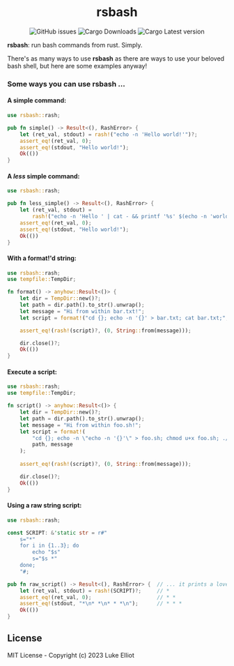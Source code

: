 <div align="center">

# rsbash

![GitHub issues](https://img.shields.io/github/issues/ljelliot/rash)
![Cargo Downloads](https://img.shields.io/crates/d/rsbash)
![Cargo Latest version](https://img.shields.io/crates/v/rsbash)

</div>

**rsbash**: run bash commands from rust. Simply.

There's as many ways to use **rsbash** as there are ways to use your beloved bash shell, but here are some examples anyway!

### Some ways you can use **rsbash** ...

#### A simple command:

```rust
use rsbash::rash;

pub fn simple() -> Result<(), RashError> {
    let (ret_val, stdout) = rash!("echo -n 'Hello world!'")?;
    assert_eq!(ret_val, 0);
    assert_eq!(stdout, "Hello world!");
    Ok(())
}
```

#### A _less_ simple command:

```rust
use rsbash::rash;

pub fn less_simple() -> Result<(), RashError> {
    let (ret_val, stdout) =
        rash!("echo -n 'Hello ' | cat - && printf '%s' $(echo -n 'world!')")?;
    assert_eq!(ret_val, 0);
    assert_eq!(stdout, "Hello world!");
    Ok(())
}
```

#### With a format!'d string:

```rust
use rsbash::rash;
use tempfile::TempDir;

fn format() -> anyhow::Result<()> {
    let dir = TempDir::new()?;
    let path = dir.path().to_str().unwrap();
    let message = "Hi from within bar.txt!";
    let script = format!("cd {}; echo -n '{}' > bar.txt; cat bar.txt;", path, message);

    assert_eq!(rash!(script)?, (0, String::from(message)));

    dir.close()?;
    Ok(())
}
```

#### Execute a script:

```rust
use rsbash::rash;
use tempfile::TempDir;

fn script() -> anyhow::Result<()> {
    let dir = TempDir::new()?;
    let path = dir.path().to_str().unwrap();
    let message = "Hi from within foo.sh!";
    let script = format!(
        "cd {}; echo -n \"echo -n '{}'\" > foo.sh; chmod u+x foo.sh; ./foo.sh;",
        path, message
    );
    
    assert_eq!(rash!(script)?, (0, String::from(message)));

    dir.close()?;
    Ok(())
}
```

#### Using a raw string script:

```rust
use rsbash::rash;

const SCRIPT: &'static str = r#"
    s="*"
    for i in {1..3}; do
        echo "$s"
        s="$s *"
    done;
    "#;

pub fn raw_script() -> Result<(), RashError> {  // ... it prints a lovely triangle.
    let (ret_val, stdout) = rash!(SCRIPT)?;     // *
    assert_eq!(ret_val, 0);                     // * *
    assert_eq!(stdout, "*\n* *\n* * *\n");      // * * *   
    Ok(())
}
```

## License

MIT License - Copyright (c) 2023 Luke Elliot

